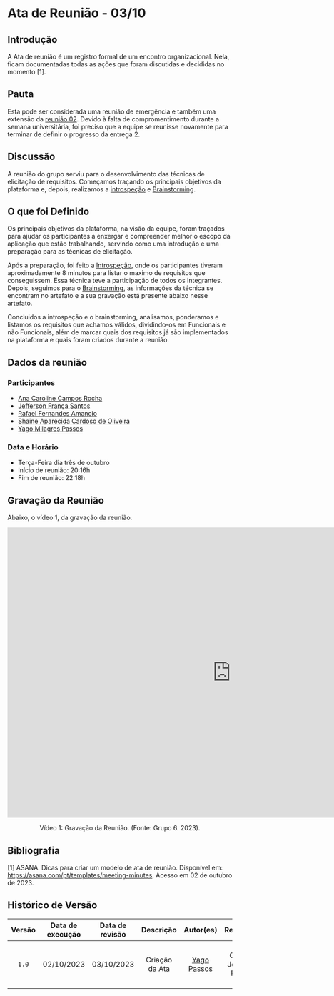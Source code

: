# Ata de Reunião - 03/10

## Introdução
A Ata de reunião é um registro formal de um encontro organizacional. Nela, ficam documentadas todas as ações que foram discutidas e decididas no momento [1]. 

## Pauta
Esta pode ser considerada uma reunião de emergência e também uma extensão da [reunião 02](./reuniao02.md). Devido à falta de compromentimento durante a semana universitária, foi preciso que a equipe se reunisse novamente para terminar de definir o progresso da entrega 2.

## Discussão
A reunião do grupo serviu para o desenvolvimento das técnicas de elicitação de requisitos. Começamos traçando os principais objetivos da plataforma e, depois, realizamos a [introspeção](../elicitacao/introspecao) e [Brainstorming](../elicitacao/brainstorming).

## O que foi Definido
Os principais objetivos da plataforma, na visão da equipe, foram traçados para ajudar os participantes a enxergar e compreender melhor o escopo da aplicação que estão trabalhando, servindo como uma introdução e uma preparação para as técnicas de elicitação. 

Após a preparação, foi feito a [Introspeção](../elicitacao/introspecao), onde os participantes tiveram aproximadamente 8 minutos para listar o maximo de requisitos que conseguissem. Essa técnica teve a participação de todos os Integrantes.
Depois, seguimos para o [Brainstorming](../elicitacao/brainstorming), as informações da técnica se encontram no artefato e a sua gravação está presente abaixo nesse artefato.

Concluidos a introspeção e o brainstorming, analisamos, ponderamos e listamos os requisitos que achamos válidos, dividindo-os em Funcionais e não Funcionais, além de marcar quais dos requisitos já são implementados na plataforma e quais foram criados durante a reunião.

## Dados da reunião
### Participantes
- [Ana Caroline Campos Rocha](https://github.com/anaaroch)
- [Jefferson França Santos](https://github.com/Frans6)
- [Rafael Fernandes Amancio](https://github.com/Rafael-gc)
- [Shaine Aparecida Cardoso de Oliveira](https://github.com/shaineOliveira)
- [Yago Milagres Passos](https://github.com/yagompassos)

### Data e Horário
- Terça-Feira dia três de outubro
- Início de reunião: 20:16h
- Fim de reunião: 22:18h

## Gravação da Reunião

Abaixo, o vídeo 1, da gravação da reunião.

<iframe width="1000vw" height="650vh" src="https://youtube.com/embed/VeCJYIfnsoE" title="Reunião 3" frameborder="0" allow="accelerometer; autoplay; clipboard-write; encrypted-media; gyroscope; picture-in-picture" allowfullscreen=""></iframe>

<div style="text-align: center">
<p> Vídeo 1: Gravação da Reunião. (Fonte: Grupo 6. 2023).</p>
</div>

## Bibliografia

[1] ASANA. Dicas para criar um modelo de ata de reunião. Disponível em: https://asana.com/pt/templates/meeting-minutes. Acesso em 02 de outubro de 2023.

## Histórico de Versão

| Versão | Data de execução | Data de revisão |             Descrição             |                      Autor(es)                       |                     Revisor(es)                      |
| :----: | :--------------: | :-------------: | :-------------------------------: | :--------------------------------------------------: | :--------------------------------------------------: |
| `1.0`  |    02/10/2023    |   03/10/2023    | Criação da Ata |   [Yago Passos](https://github.com/yagompassos)    | Ana Caroline, Jefferson, Rafael e Shaíne |
